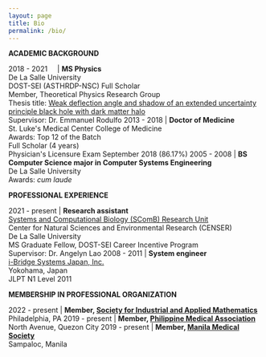 ```yaml
---
layout: page
title: Bio
permalink: /bio/
---
```

**ACADEMIC BACKGROUND**

2018 - 2021 &nbsp; &nbsp; | **MS Physics** <br> De La Salle University <br> DOST-SEI (ASTHRDP-NSC) Full Scholar <br> Member, Theoretical Physics Research Group <br> Thesis title: [Weak deflection angle and shadow of an extended uncertainty principle black hole with dark matter halo](https://animorepository.dlsu.edu.ph/etdm_physics/2/) <br> Supervisor: Dr. Emmanuel Rodulfo
2013 - 2018 | **Doctor of Medicine** <br> St. Luke's Medical Center College of Medicine <br> Awards: Top 12 of the Batch <br> Full Scholar (4 years) <br> Physician's Licensure Exam September 2018 (86.17%)
2005 - 2008 | **BS Computer Science major in Computer Systems Engineering** <br> De La Salle University <br> Awards: *cum laude*

**PROFESSIONAL EXPERIENCE**

2021 - present | **Research assistant** <br> [Systems and Computational Biology (SComB) Research Unit](https://dlsu-scomb.github.io/) <br> Center for Natural Sciences and Environmental Research (CENSER) <br> De La Salle University <br> MS Graduate Fellow, DOST-SEI Career Incentive Program <br> Supervisor: Dr. Angelyn Lao
2008 - 2011 | **System engineer** <br> [i-Bridge Systems Japan, Inc.](https://www.i-bridge.com.ph/) <br> Yokohama, Japan <br> JLPT N1 Level 2011

**MEMBERSHIP IN PROFESSIONAL ORGANIZATION**

2022 - present | **Member, [Society for Industrial and Applied Mathematics](https://www.siam.org/)** <br> Philadelphia, PA
2019 - present | **Member, [Philippine Medical Association](https://www.philippinemedicalassociation.org/)** <br> North Avenue, Quezon City
2019 - present | **Member, [Manila Medical Society](https://www.facebook.com/manilamedsoc/)** <br> Sampaloc, Manila
